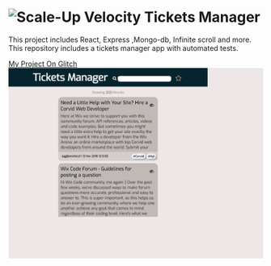 # ![Scale-Up Velocity](./readme-files/logo-main.png)  Tickets Manager
This project includes React, Express ,Mongo-db, Infinite scroll and more.
This repository includes a tickets manager app with automated tests.

[My Project On Glitch](https://ticket-manager-roy.glitch.me/)
![gif](ui-testing-recording.gif)
